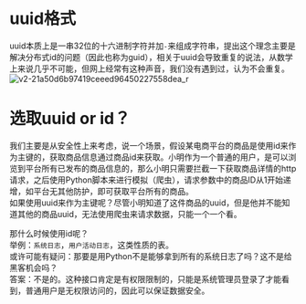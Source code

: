 # uuid格式
uuid本质上是一串32位的十六进制字符并加`-`来组成字符串，提出这个理念主要是解决分布式id的问题（因此也称为guid），相关于uuid会导致重复的说法，从数学上来说几乎不可能，但网上经常有这种声音，我们没有遇到过，认为不会重复。
![v2-21a50d6b97419ceeed96450227558dea_r](uploads/6b170e3b545882a5a0ccd76415d8ce2d/v2-21a50d6b97419ceeed96450227558dea_r.jpg)

# 选取uuid or id？
我们主要是从安全性上来考虑，说一个场景，假设某电商平台的商品是使用id来作为主键的，获取商品信息通过商品id来获取。小明作为一个普通的用户，是可以浏览到平台所有已发布的商品信息的，那么小明只需要拦截一下获取商品详情的http请求，之后使用Python脚本来进行模拟（爬虫），请求参数中的商品ID从1开始递增，如平台无其他防护，即可获取平台所有的商品。<br />
如果使用uuid来作为主键呢？尽管小明知道了这件商品的uuid，但是他并不能知道其他的商品uuid，无法使用爬虫来请求数据，只能一个一个看。<br />

那什么时候使用id呢？<br />
举例：`系统日志`，`用户活动日志`，这类性质的表。<br />
或许可能有疑问：那要是用Python不是能够拿到所有的系统日志了吗？这不是给黑客机会吗？<br />
答案：不是的。这种接口肯定是有权限限制的，只能是系统管理员登录了才能看到，普通用户是无权限访问的，因此可以保证数据安全。